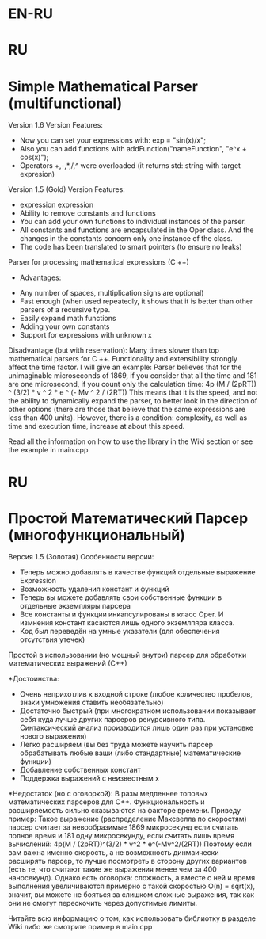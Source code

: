 # EN-RU

# RU
# Simple Mathematical Parser (multifunctional)

Version 1.6
Version Features:
- Now you can set your expressions with: exp = "sin(x)/x";
- Also you can add functions with addFunction("nameFunction", "e^x + cos(x)");
- Operators +,-,*,/,^ were overloaded (it returns std::string with target expresion)


Version 1.5 (Gold)
Version Features:
- expression expression
- Ability to remove constants and functions
- You can add your own functions to individual instances of the parser.
- All constants and functions are encapsulated in the Oper class. And the changes in the constants concern only one instance of the class.
- The code has been translated to smart pointers (to ensure no leaks)

Parser for processing mathematical expressions (C ++)

* Advantages:
- Any number of spaces, multiplication signs are optional)
- Fast enough (when used repeatedly, it shows that it is better than other parsers of a recursive type.
- Easily expand math functions
- Adding your own constants
- Support for expressions with unknown x

Disadvantage (but with reservation):
Many times slower than top mathematical parsers for C ++. Functionality and extensibility strongly affect the time factor.
I will give an example:
Parser believes that for the unimaginable microseconds of 1869, if you consider that all the time and 181 are one microsecond, if you count only the calculation time:
4p (M / (2pRT)) ^ (3/2) * v ^ 2 * e ^ (- Mv ^ 2 / (2RT))
This means that it is the speed, and not the ability to dynamically expand the parser, to better look in the direction of other options (there are those that believe that the same expressions are less than 400 units).
However, there is a condition: complexity, as well as time and execution time, increase at about this speed.


Read all the information on how to use the library in the Wiki section or see the example in main.cpp



# RU
# Простой Математический Парсер (многофункциональный)

Версия 1.5 (Золотая)
Особенности версии:
- Теперь можно добавлять в качестве функций отдельные выражение Expression
- Возможность удаления констант и функций
- Теперь вы можете добавлять свои собственные функции в отдельные экземпляры парсера
- Все константы и функции инкапсулированы в класс Oper. И измнения констант касаются лишь одного экземлпяра класса.
- Код был переведён на умные указатели (для обеспечения отсутствия утечек)

Простой в использовании (но мощный внутри) парсер  для обработки математических выражений (С++) 

*Достоинства:
- Очень неприхотлив к входной строке (любое количество пробелов, знаки умножения ставить необязательно)
- Достаточно быстрый (при многократном использовании показывает себя куда лучше других парсеров рекурсивного типа. Синтаксический анализ производится лишь один раз при установке нового выражения)
- Легко расширяем (вы без труда можете научить парсер обрабатывать любые ваши (либо стандартные) математические функции)
- Добавление собственных констант
- Поддержка выражений с неизвестным x

*Недостаток (но с оговоркой):
В разы медленнее топовых математических парсеров для C++. Функциональность и расширяемость сильно сказываются на факторе времени.
Приведу пример: 
Такое выражение (распределение Максвелла по скоростям) парсер считает за невообразимые 1869 микросекунд если считать полное время и 181 одну микросекунду, если считать лишь время вычислений: 
4p(M / (2pRT))^(3/2) * v^2 * e^(-Mv^2/(2RT))
Поэтому если вам важна именно скорость, а не возможность динмаически расширять парсер, то лучше посмотреть в сторону других вариантов (есть те, что считают такие же выражения менее чем за 400 наносекунд).
Однако есть оговорка: сложность, а вместе с ней и время выполнения увеличиваются примерно с такой скоростью O(n) = sqrt(x), значит, вы можете не бояться за слишком сложные выражения, так как они не смогут перескочить через допустимые лимиты.


Читайте всю информацию о том, как использовать библиотку в разделе Wiki либо же смотрите пример в main.cpp

